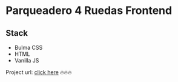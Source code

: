 # Parqueadero 4 Ruedas Frontend

## Stack 
- Bulma CSS
- HTML
- Vanilla JS


Project url: [click here](https://axelespinosadev.com/gradiweb) 🔥🔥🔥